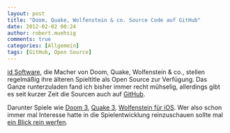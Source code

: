 ```yaml
---
layout: post
title: "Doom, Quake, Wolfenstein & co. Source Code auf GitHub"
date: 2012-02-02 00:24
author: robert.muehsig
comments: true
categories: [Allgemein]
tags: [GitHub, Open Source]
---
```

<p><a href="http://www.idsoftware.com/">id Software</a>, die Macher von Doom, Quake, Wolfenstein &amp; co., stellen regelmäßig ihre älteren Spieltitle als Open Source zur Verfügung. Das Ganze runterzuladen fand ich bisher immer recht mühselig, allerdings gibt es seit kurzer Zeit die Sourcen auch auf <a href="https://github.com/id-Software">GitHub</a>.</p> <p>Darunter Spiele wie <a href="https://github.com/id-Software/DOOM-3">Doom 3</a>, <a href="https://github.com/id-Software/Quake-III-Arena">Quake 3</a>, <a href="https://github.com/id-Software/Wolf3D-iOS">Wolfenstein für iOS</a>. Wer also schon immer mal Interesse hatte in die Spielentwicklung reinzuschauen sollte mal <a href="https://github.com/id-Software">ein Blick rein werfen</a>.</p>
